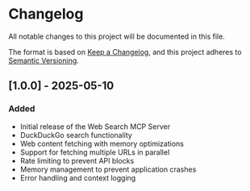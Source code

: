 # Changelog

All notable changes to this project will be documented in this file.

The format is based on [Keep a Changelog](https://keepachangelog.com/en/1.0.0/),
and this project adheres to [Semantic Versioning](https://semver.org/spec/v2.0.0.html).

## [1.0.0] - 2025-05-10

### Added
- Initial release of the Web Search MCP Server
- DuckDuckGo search functionality
- Web content fetching with memory optimizations
- Support for fetching multiple URLs in parallel
- Rate limiting to prevent API blocks
- Memory management to prevent application crashes
- Error handling and context logging
